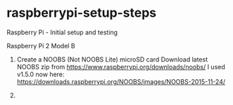 # raspberrypi-setup-steps
Raspberry Pi  - Initial setup and testing


Raspberry Pi 2 Model B

1. Create a NOOBS (Not NOOBS Lite) microSD card
Download latest NOOBS zip from https://www.raspberrypi.org/downloads/noobs/
I used v1.5.0 now here: https://downloads.raspberrypi.org/NOOBS/images/NOOBS-2015-11-24/

2. 
